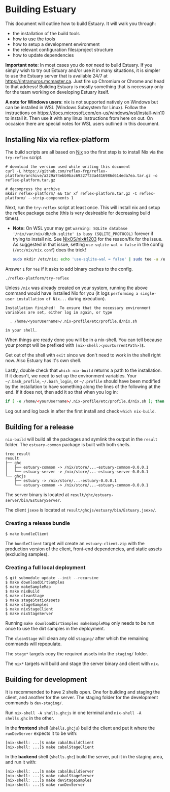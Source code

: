 # Building Estuary

This document will outline how to build Estuary. It will walk you through:
*   the installation of the build tools
*   how to use the tools
*   how to setup a development environment
*   the relevant configuration files/project structure
*   how to update dependencies

**Important note**: In most cases you do *not* need to build Estuary. If you simply wish to try out Estuary and/or use it in many situations, it is simpler to use the Estuary server that is available 24/7 at https://intramuros.mcmaster.ca. Just fire up Chromium or Chrome and head to that address! Building Estuary is mostly something that is necessary only for the team working on developing Estuary itself.

**A note for Windows users**: nix is not supported natively on Windows but can be installed in WSL (Windows Subsystem for Linux). Follow the instructions on https://docs.microsoft.com/en-us/windows/wsl/install-win10 to install it. Then use it with any linux instructions from here on out. On occasion there are special notes for WSL users outlined in this document.

## Installing Nix via reflex-platform

The build scripts are all based on [Nix](https://nixos.org/nix/) so the first step is to install Nix via the `try-reflex` script.

```shell
# download the version used while writing this document
curl -L https://github.com/reflex-frp/reflex-platform/archive/a229a74ebb9bac69327f33a4416986d614eda7ea.tar.gz -o reflex-platform.tar.gz

# decompress the archive
mkdir reflex-platform/ && tar xf reflex-platform.tar.gz -C reflex-platform/ --strip-components 1
```

Next, run the `try-reflex` script at least once. This will install nix and setup the reflex package cache (this is very desireable for decreasing build times).

*   **Note:** On WSL your may get `warning: SQLite database '/nix/var/nix/db/db.sqlite' is busy (SQLITE_PROTOCOL)` forever if trying to install nix. See [NixOS/nix#1203](https://github.com/NixOS/nix/issues/1203) for the reason/fix for the issue. As suggested in that issue, setting `use-sqlite-wal = false` in the config (`/etc/nix/nix.conf`) does the trick!

    ```bash
    sudo mkdir /etc/nix; echo 'use-sqlite-wal = false' | sudo tee -a /etc/nix/nix.conf
    ```

Answer `1` for `Yes` if it asks to add binary caches to the config.

```shell
./reflex-platform/try-reflex
```

Unless `/nix` was already created on your system, running the above command would have installed Nix for you (it logs `performing a single-user installation of Nix...` during execution).

```
Installation finished!  To ensure that the necessary environment
variables are set, either log in again, or type

  . /home/<yourUsername>/.nix-profile/etc/profile.d/nix.sh

in your shell.
```

When things are ready done you will be in a nix-shell. You can tell because your prompt will be prefixed with `[nix-shell:<yourCurrentPath>]$`.

Get out of the shell with `exit` since we don't need to work in the shell right now. Also Estuary has it's own shell.

Lastly, double check that  `which nix-build` returns a path to the installation. If it doesn't, we need to set up the environment variables. Your `~/.bash_profile`, `~/.bash_login`, or `~/.profile` should have been modified by the installation to have something along the lines of the following at the end. If it does not, then add it so that when you log in:
```bash
if [ -e /home/<yourUsername>/.nix-profile/etc/profile.d/nix.sh ]; then . /home/<yourUsername>/.nix-profile/etc/profile.d/nix.sh; fi # added by Nix installer
```

Log out and log back in after the first install and check `which nix-build`.

## Building for a release

`nix-build` will build all the packages and symlink the output in the `result` folder. The `estuary-common` package is built with both shells.

```shell
tree result
result
├── ghc
│   ├── estuary-common -> /nix/store/...-estuary-common-0.0.0.1
│   └── estuary-server -> /nix/store/...-estuary-server-0.0.0.1
└── ghcjs
    ├── estuary -> /nix/store/...-estuary-0.0.0.1
    └── estuary-common -> /nix/store/...-estuary-common-0.0.0.1
```

The server binary is located at `result/ghc/estuary-server/bin/EstuaryServer`.

The client `jsexe` is located at `result/ghcjs/estuary/bin/Estuary.jsexe/`.

### Creating a release bundle

```shell
$ make bundleClient
```

The `bundleClient` target will create an `estuary-client.zip` with the production version of the client, front-end dependencies, and static assets (excluding samples).

### Creating a full local deployment

```shell
$ git submodule update --init --recursive
$ make downloadDirtSamples
$ make makeSampleMap
$ make nixBuild
$ make cleanStage
$ make stageStaticAssets
$ make stageSamples
$ make nixStageClient
$ make nixStageServer
```

Running `make downloadDirtSamples makeSampleMap` only needs to be run once to use the dirt samples in the deployment.

The `cleanStage` will clean any old `staging/` after which the remaining commands will repopulate.

The `stage*` targets copy the required assets into the `staging/` folder.

The `nix*` targets will build and stage the server binary and client with `nix`.

## Building for development

It is recommended to have 2 shells open. One for building and staging the client, and another for the server. The staging folder for the development commands is `dev-staging/`.

Run `nix-shell -A shells.ghcjs` in one terminal and `nix-shell -A shells.ghc` in the other.

In the **frontend** shell (`shells.ghcjs`) build the client and put it where the `runDevServer` expects it to be with:
```shell
[nix-shell: ...]$ make cabalBuildClient
[nix-shell: ...]$ make cabalStageClient
```

In the **backend** shell (`shells.ghc`) build the server, put it in the staging area, and run it with:
```shell
[nix-shell: ...]$ make cabalBuildServer
[nix-shell: ...]$ make cabalStageServer
[nix-shell: ...]$ make devStageSamples
[nix-shell: ...]$ make runDevServer
```
